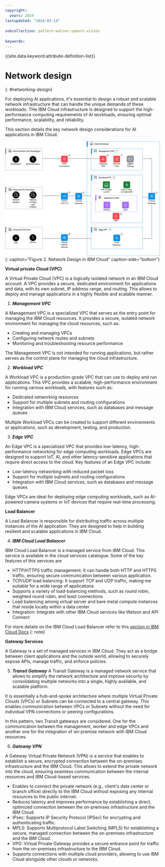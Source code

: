 ```yaml
---
copyright:
  years: 2024
lastupdated: "2024-03-14"

subcollection: pattern-watson-speech-vision

keywords:
---
```

{{site.data.keyword.attribute-definition-list}}

# Network design

{: #networking-design}

For deploying AI applications, it's essential to design a robust and scalable network infrastructure that can handle the unique demands of these workloads. THe IBM Cloud infrastructure is designed to support the high-performance computing requirements of AI workloads, ensuring optimal performance, scalability, and reliability.

This section details the key network design considerations for AI applications in IBM Cloud.

![](image/watson-surround-pattern-networking.svg)
{: caption="Figure 2. Network Design in IBM Cloud" caption-side="bottom"}

**Virtual private Cloud (VPC)**

A Virtual Private Cloud (VPC) is a logically isolated network in an IBM Cloud account. A VPC provides a secure, dedicated environment for applications and data, with its own subnet, IP address range, and routing. This allows to deploy and manage applications in a highly flexible and scalable manner.


1. ***Management VPC***

A Management VPC is a specialized VPC that serves as the entry point for managing the IBM Cloud resources. It provides a secure, isolated network environment for managing the cloud resources, such as:

- Creating and managing VPCs
- Configuring network routes and subnets
- Monitoring and troubleshooting resource performance

The Management VPC is not intended for running applications, but rather serves as the control plane for managing the cloud infrastructure.

2. ***Workload VPC***

A Workload VPC is a production-grade VPC that can use to deploy and run applications. This VPC provides a scalable, high-performance environment for running various workloads, with features such as:

- Dedicated networking resources
- Support for multiple subnets and routing configurations
- Integration with IBM Cloud services, such as databases and message queues

Multiple Workload VPCs can be created to support different environments or applications, such as development, testing, and production.

3. ***Edge VPC***

An Edge VPC is a specialized VPC that provides low-latency, high-performance networking for edge computing workloads. Edge VPCs are designed to support IoT, AI, and other latency-sensitive applications that require direct access to the cloud. Key features of an Edge VPC include:
    
- Low-latency networking with reduced packet loss
- Support for multiple subnets and routing configurations
- Integration with IBM Cloud services, such as databases and message queues

Edge VPCs are ideal for deploying edge computing workloads, such as AI-powered camera systems or IoT devices that require real-time processing.

**Load Balancer**

A Load Balancer is responsible for distributing traffic across multiple instances of the AI application. They are designed to help in building resilient and scalable applications in IBM Cloud. 

4. ***IBM Cloud Load Balancer***

IBM Cloud Load Balancer is a managed service from IBM Cloud. This service is available in the cloud services catalogue. Some of the key features of this services are 

- HTTP/HTTPS traffic management: It can handle both HTTP and HTTPS traffic, ensuring secure communication between various application.
- TCP/UDP load balancing: It support TCP and UDP traffic, making me suitable for a wide range of applications
- Supports a variety of load-balancing methods, such as round robin, weighted round robin, and least connections
- Load balancing among virtual server and bare metal compute instances that reside locally within a data center
- Integration: Integrate with other IBM Cloud services like Watson and API Connect

For more details on the IBM Cloud Load Balancer refer to this [section in IBM Cloud Docs](https://cloud.ibm.com/docs/loadbalancer-service?topic=loadbalancer-service-about-ibm-cloud-load-balancer)
{: note}


**Gateway Services**

A Gateway is a set of managed services in IBM Cloud. They act as a bridge between client applications and the outside world, allowing to securely expose APIs, manage traffic, and enforce policies.

5. ***Transit Gateway***
A Transit Gateway is a managed network service that allows to simplify the network architecture and improve security by consolidating multiple networks into a single, highly available, and scalable platform.

It is essentially a hub-and-spoke architecture where multiple Virtual Private Clouds (VPCs) or Subnets can be connected to a central gateway. This enables communication between VPCs or Subnets without the need for individual VPN connections or peering configurations.

In this pattern, two Transit gateways are considered. One for the communication between the management, worker and edge VPCs and another one for the integration of on-premise network with IBM Cloud resources.


6. ***Gateway VPN***

A Gateway Virtual Private Network (VPN) is a service that enables to establish a secure, encrypted connection between the on-premises infrastructure and the IBM Cloud. This allows to extend the private network into the cloud, ensuring seamless communication between the internal resources and IBM Cloud-based services.

- Enables to connect the private network (e.g., client's data center or branch office) directly to the IBM Cloud without exposing any internal resources to the public internet.
- Reduces latency and improves performance by establishing a direct, optimized connection between the on-premises infrastructure and the IBM Cloud.
- IPsec: Supports IP Security Protocol (IPSec) for encrypting and authenticating traffic.
- MPLS: Supports Multiprotocol Label Switching (MPLS) for establishing a secure, managed connection between the on-premises infrastructure and the IBM Cloud.
- VPG: Virtual Private Gateway provides a secure entrance point for traffic from the on-premises infrastructure to the IBM Cloud.
- Supports connections with multiple cloud providers, allowing to use IBM Cloud alongside other clouds or networks.

